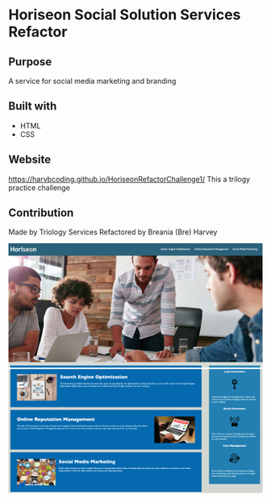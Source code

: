 # Horiseon Social Solution Services Refactor

## Purpose
A service for social media marketing and branding

## Built with
* HTML
* CSS

## Website
https://harvbcoding.github.io/HoriseonRefactorChallenge1/
This a trilogy practice challenge

## Contribution
Made by Triology Services
Refactored by Breania (Bre) Harvey

![HoriseonScreenshot](./assets/READMEscreenshot1.png)
![HoriseonScreenshotTwo](./assets/READMEscreenshot2.png)